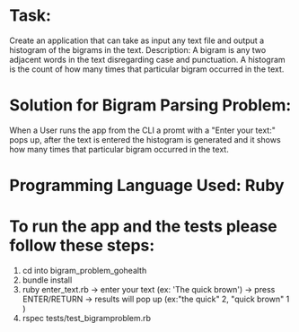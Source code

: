 # Task: 
Create an application that can take as input any text file and output a histogram of the bigrams in the text. Description: A bigram is any two adjacent words in the text disregarding case and punctuation. A histogram is the count of how many times that particular bigram occurred in the text.

# Solution for Bigram Parsing Problem:

When a User runs the app from the CLI a promt with a "Enter your text:" pops up, after the text is entered the histogram is generated and it shows how many times that particular bigram occurred in the text.

# Programming Language Used: Ruby

# To run the app and the tests please follow these steps:

1. cd into bigram_problem_gohealth
2. bundle install
3. ruby enter_text.rb
    -> enter your text (ex: 'The quick brown')
    -> press ENTER/RETURN
    -> results will pop up (ex:"the quick" 2, "quick brown" 1 )
4. rspec tests/test_bigramproblem.rb


